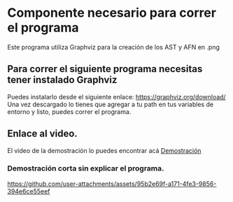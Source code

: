 # Componente necesario para correr el programa

Este programa utiliza Graphviz para la creación de los AST y AFN en .png

## Para correr el siguiente programa necesitas tener instalado Graphviz 

Puedes instalarlo desde el siguiente enlace: https://graphviz.org/download/ 
Una vez descargado lo tienes que agregar a tu path en tus variables de entorno y listo, puedes correr el programa.


## Enlace al video.
El video de la demostración lo puedes encontrar acá
[Demostración](https://youtu.be/SG1Z_fmy23k)

### Demostración corta sin explicar el programa.
https://github.com/user-attachments/assets/95b2e69f-a171-4fe3-9856-394e6ce55eef

